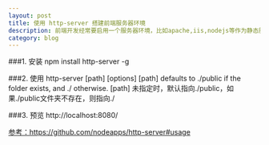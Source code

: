 ```yaml
---
layout: post
title: 使用 http-server 搭建前端服务器环境
description: 前端开发经常要启用一个服务器环境，比如apache,iis,nodejs等作为静态服务器环境，现在可以用用http-server，安装、使用方便
category: blog
---
```

###1. 安装
npm install http-server -g

###2. 使用
    http-server [path] [options]
    [path] defaults to ./public if the folder exists, and ./ otherwise.
    [path] 未指定时，默认指向./public，如果./public文件夹不存在，则指向./

###3. 预览
http://localhost:8080/

[参考：](https://github.com/nodeapps/http-server#usage)https://github.com/nodeapps/http-server#usage
